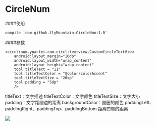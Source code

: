 # CircleNum
####使用

```CircleNum
compile 'com.github.flyMountain:CircleNum:1.0'

```
####参数

```CircleNum
<circlrnum.yuanfei.com.circlrtextview.CustomCircleTextView
    android:layout_margin="10dp"
    android:layout_width="wrap_content"
    android:layout_height="wrap_content"
    tool:titleText = "11"
    tool:titleTextColor = "@color/colorAccent"
    tool:titleTextSize = "26sp"
    tool:padding = "5dp"
    />

```
titleText：文字描述 
titleTextColor：文字颜色 
titleTextSize：文字大小 
padding：文字距圆边的距离 
backgroundColor：圆圈的颜色 
paddingLeft、paddingRight、paddingTop、paddingBottom 距离四周的距离 

![](http://i.imgur.com/M79ytSx.png)



